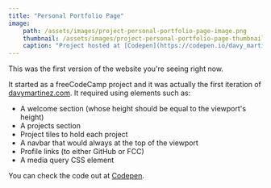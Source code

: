 ```yaml
---
title: "Personal Portfolio Page"
image:
    path: /assets/images/project-personal-portfolio-page-image.png
    thumbnail: /assets/images/project-personal-portfolio-page-thumbnail.png
    caption: "Project hosted at [Codepen](https://codepen.io/davy_martinez/pen/KJPdRq)"
---
```

This was the first version of the website you're seeing right now.

It started as a freeCodeCamp project and it was actually the first iteration of [davymartinez.com](https://davymartinez.com). It required using elements such as:

* A welcome section (whose height should be equal to the viewport's height)
* A projects section
* Project tiles to hold each project
* A navbar that would always at the top of the viewport
* Profile links (to either GitHub or FCC)
* A media query CSS element

You can check the code out at [Codepen](https://codepen.io/davy_martinez/pen/KJPdRq).
